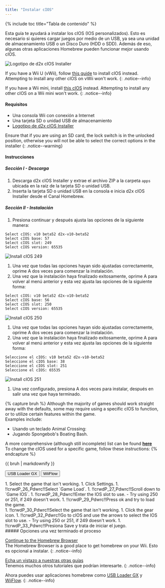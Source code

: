 ```yaml
---
title: "Instalar cIOS"
---
```


{% include toc title="Tabla de contenido" %}

Esta guía te ayudará a instalar los cIOS (IOS personalizados). Esto es necesario si quieres cargar juegos por medio de un USB, ya sea una unidad de almacenamiento USB o un Disco Duro (HDD o SDD). Además de eso, algunas otras aplicaciones Homebrew pueden funcionar mejor usando cIOS.

![Logotipo de d2x cIOS Installer](/images/cios/cIOS.png)

If you have a Wii U (vWii), follow [this guide](https://wiiu.hacks.guide/#/vwii-modding) to install cIOS instead. Attempting to install any other cIOS on vWii won't work.
{: .notice--info}

If you have a Wii mini, install [this cIOS](cios-mini) instead. Attempting to install any other cIOS on a Wii mini won't work.
{: .notice--info}

#### Requisitos

* Una consola Wii con conexión a Internet
* Una tarjeta SD o unidad USB de almacenamiento
* [Logotipo de d2x cIOS Installer](/assets/files/d2x-cIOS-Installer-Wii.zip)

Ensure that if you are using an SD card, the lock switch is in the unlocked position, otherwise you will not be able to select the correct options in the installer
{: .notice--warning}

#### Instrucciones

##### Sección I - Descarga

1. Descarga d2x cIOS Installer y extrae el archivo ZIP a la carpeta `apps` ubicada en la raíz de la tarjeta SD o unidad USB.
1. Inserta la tarjeta SD o unidad USB en la consola e inicia d2x cIOS Installer desde el Canal Homebrew.

##### Sección II - Instalación

1. Presiona continuar y después ajusta las opciones de la siguiente manera:
```
Select cIOS: v10 beta52 d2x-v10-beta52
Select cIOS base: 57
Select cIOS slot: 249
Select cIOS version: 65535
```
![Install cIOS 249](/images/cios/Install249.png)
1. Una vez que todas las opciones hayan sido ajustadas correctamente, oprime A dos veces para comenzar la instalación.
1. Una vez que la instalación haya finalizado exitosamente, oprime A para volver al menú anterior y esta vez ajusta las opciones de la siguiente forma:
```
Select cIOS: v10 beta52 d2x-v10-beta52
Select cIOS base: 56
Select cIOS slot: 250
Select cIOS version: 65535
```
![Install cIOS 250](/images/cios/Install250.png)
1. Una vez que todas las opciones hayan sido ajustadas correctamente, oprime A dos veces para comenzar la instalación.
1. Una vez que la instalación haya finalizado exitosamente, oprime A para volver al menú anterior y esta vez ajusta las opciones de la siguiente forma:
```
Seleccione el cIOS: v10 beta52 d2x-v10-beta52
Seleccione el cIOS base: 38
Seleccione el cIOS slot: 251
Seleccione el cIOS: 65535
```
![Install cIOS 251](/images/cios/Install251.png)
1. Una vez configurado, presiona A dos veces para instalar, después en salir una vez que haya terminado.

{% capture bruh %}
Although the majority of games should work straight away with the defaults, some may require using a specific cIOS to function, or to utilize certain features within the game.<br> Examples include:
* Usando un teclado Animal Crossing:
* Jugando Spongebob's Boating Bash.

A more comprehensive (although still incomplete) list can be found [**here**](https://wiki.gbatemp.net/wiki/Wii_cIOS_base_Compatibility_List)<br> To change the cIOS used for a specific game, follow these instructions:
{% endcapture %}
<div class="notice--warning">{{ bruh | markdownify }}</div>

<button class="tablinks btn btn--large btn--primary" id="defaultOpen" onclick="openTab(event, 'usbloadergx')">USB Loader GX</button>
<button class="tablinks btn btn--large btn--info" onclick="openTab(event, 'wiiflow')">WiiFlow</button>

<div id="usbloadergx" class="blanktabcontent" markdown="1">
1. Select the game that isn't working.
1. Click Settings.
1. !!crwdP_26_Pdwrc!!Select `Game Load`.
1. !!crwdP_27_Pdwrc!!Scroll down to `Game IOS`.
1. !!crwdP_28_Pdwrc!!Enter the IOS slot to use.
    - Try using 250 or 251, if 249 doesn't work.
1. !!crwdP_29_Pdwrc!!Press ok and try to load the game.
</div>
<div id="wiiflow" class="blanktabcontent" markdown="1">
1. !!crwdP_30_Pdwrc!!Select the game that isn't working.
1. Click the gear icon.
1. !!crwdP_32_Pdwrc!!Go to cIOS and use the arrows to select the IOS slot to use.
    - Try using 250 or 251, if 249 doesn't work.
1. !!crwdP_33_Pdwrc!!Presiona Save y trata de iniciar el juego.
</div>
##### Opciones una vez terminado el proceso

[Continue to the Homebrew Browser](hbb)<br> The Homebrew Browser is a good place to get homebrew on your Wii. Esto es opcional a instalar.
{: .notice--info}

[Echa un vistazo a nuestras otras guías](site-navigation)<br> Tenemos muchos otros tutoriales que podrían interesarte.
{: .notice--info}

Ahora puedes usar aplicaciones homebrew como [USB Loader GX](usbloadergx) y [WiiFlow](wiiflow).
{: .notice--info}

<script>
    let tabcontent = document.getElementsByClassName("blanktabcontent");
    let tablinks = document.getElementsByClassName("tablinks");

    function openTab(evt, tabName) {
        let element;

        for (element of tabcontent) {
            element.style.display = "none";
        }

        for (element of tablinks) {
            element.className = element.className.replace("btn--primary", "btn--info");
            if (!element.className.includes('btn--info'))
                element.className += " btn--info";
        }

        document.getElementById(tabName).style.display = "block";
        evt.currentTarget.className = evt.currentTarget.className.replace("btn--info", "btn--primary");
    }

    // Get the element with id="defaultOpen" and click on it
    document.getElementById("defaultOpen").click();
</script>
